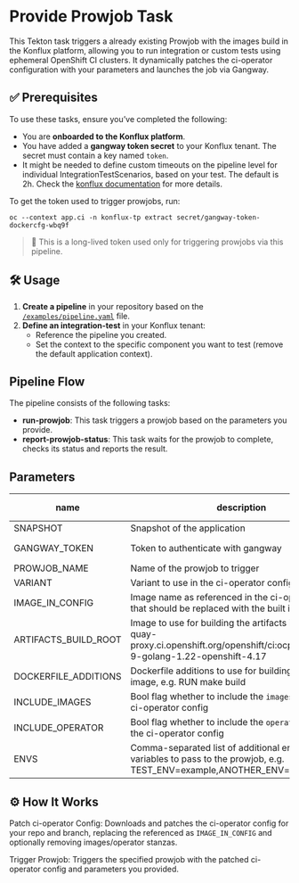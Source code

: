# Provide Prowjob Task
This Tekton task triggers a already existing Prowjob with the images build in the Konflux platform, allowing you to run integration or custom tests using ephemeral OpenShift CI clusters. It dynamically patches the ci-operator configuration with your parameters and launches the job via Gangway.

## ✅ Prerequisites
To use these tasks, ensure you’ve completed the following:
- You are **onboarded to the Konflux platform**.
- You have added a **gangway token secret** to your Konflux tenant. The secret must contain a key named `token`.
- It might be needed to define custom timeouts on the pipeline level for individual IntegrationTestScenarios, based on your test. The default is 2h. Check the [konflux documentation](https://konflux-ci.dev/docs/testing/integration/editing/) for more details.

To get the token used to trigger prowjobs, run:
```
oc --context app.ci -n konflux-tp extract secret/gangway-token-dockercfg-wbq9f
```
> 🔑 This is a long-lived token used only for triggering prowjobs via this pipeline.

## 🛠️ Usage
1. **Create a pipeline** in your repository based on the [`/examples/pipeline.yaml`](/examples/provide-prowjob/pipeline.yaml) file.
2. **Define an integration-test** in your Konflux tenant:
    - Reference the pipeline you created.
    - Set the context to the specific component you want to test (remove the default application context).

## Pipeline Flow
The pipeline consists of the following tasks:
- **run-prowjob**: This task triggers a prowjob based on the parameters you provide.
- **report-prowjob-status**: This task waits for the prowjob to complete, checks its status and reports the result.

## Parameters
| name | description | default value | required |
|------|-------------|----------------|----------|
| SNAPSHOT | Snapshot of the application |  | true |
| GANGWAY_TOKEN | Token to authenticate with gangway | gangway-token | false |
| PROWJOB_NAME | Name of the prowjob to trigger |  | true |
| VARIANT | Variant to use in the ci-operator config, e.g. ocp418 |  | false |
| IMAGE_IN_CONFIG | Image name as referenced in the ci-operator config that should be replaced with the built image |  | true |
| ARTIFACTS_BUILD_ROOT | Image to use for building the artifacts image, e.g. quay-proxy.ci.openshift.org/openshift/ci:ocp_builder_rhel-9-golang-1.22-openshift-4.17 |  | true |
| DOCKERFILE_ADDITIONS | Dockerfile additions to use for building the artifacts image, e.g. RUN make build |  | true |
| INCLUDE_IMAGES | Bool flag whether to include the `images` stanza in the ci-operator config | 0 | false |
| INCLUDE_OPERATOR | Bool flag whether to include the `operator` stanza in the ci-operator config | 0 | false |
| ENVS | Comma-separated list of additional environment variables to pass to the prowjob, e.g. TEST_ENV=example,ANOTHER_ENV=example2 |  | false |

## ⚙️ How It Works
Patch ci-operator Config:
Downloads and patches the ci-operator config for your repo and branch, replacing the referenced as `IMAGE_IN_CONFIG` and optionally removing images/operator stanzas.

Trigger Prowjob:
Triggers the specified prowjob with the patched ci-operator config and parameters you provided.